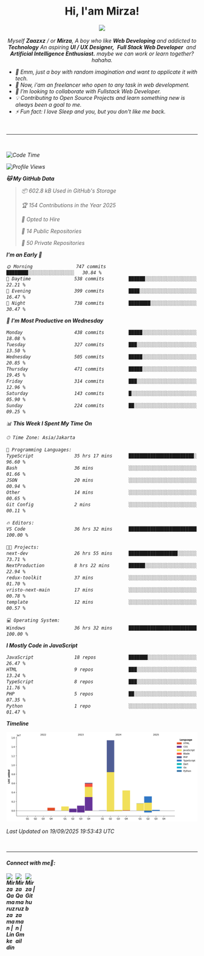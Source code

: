 <h1 align="center">Hi, I'am Mirza!</h1>
<p align="center">
  <a href="https://github.com/Ratheshan03/readme-typing-svg"><img src="https://readme-typing-svg.herokuapp.com?lines=UI+/+UX+Designer;Full+Stack+Web+Developer;IT+Enthusiast;Artificial+Intelligence+Addicted;&center=true&width=500&height=50"></a>
</p>

<p align="center">
  <em>
    Myself <b>Zaazxz</b> / or <b>Mirza</b>, A boy who like <b>Web Developing</b> and addicted to <b>Technology</b>
    An aspiring <b>UI / UX Designer,</b>&nbsp; <b>Full Stack Web Developer</b>&nbsp; and <b> Artificial Intelligence Enthusiast.</b> maybe we can work or learn together? hahaha.
  <br>
</p>

- 🧞 Emm, just a boy with random imagination and want to applicate it with tech.
- 🔭 Now, i'am an freelancer who open to any task in web development.
- 👯 I’m looking to collaborate with Fullstack Web Developer.
- 💡 Contributing to Open Source Projects and learn something new is always been a goal to me.
- ⚡ Fun fact: I love Sleep and you, but you don't like me back.
<br>

---

<br>

<!--START_SECTION:waka-->
![Code Time](http://img.shields.io/badge/Code%20Time-988%20hrs%2040%20mins-blue)

![Profile Views](http://img.shields.io/badge/Profile%20Views-0-blue)

**🐱 My GitHub Data** 

> 📦 602.8 kB Used in GitHub's Storage 
 > 
> 🏆 154 Contributions in the Year 2025
 > 
> 💼 Opted to Hire
 > 
> 📜 14 Public Repositories 
 > 
> 🔑 50 Private Repositories 
 > 
**I'm an Early 🐤** 

```text
🌞 Morning                747 commits         ████████░░░░░░░░░░░░░░░░░   30.84 % 
🌆 Daytime                538 commits         ██████░░░░░░░░░░░░░░░░░░░   22.21 % 
🌃 Evening                399 commits         ████░░░░░░░░░░░░░░░░░░░░░   16.47 % 
🌙 Night                  738 commits         ████████░░░░░░░░░░░░░░░░░   30.47 % 
```
📅 **I'm Most Productive on Wednesday** 

```text
Monday                   438 commits         █████░░░░░░░░░░░░░░░░░░░░   18.08 % 
Tuesday                  327 commits         ███░░░░░░░░░░░░░░░░░░░░░░   13.50 % 
Wednesday                505 commits         █████░░░░░░░░░░░░░░░░░░░░   20.85 % 
Thursday                 471 commits         █████░░░░░░░░░░░░░░░░░░░░   19.45 % 
Friday                   314 commits         ███░░░░░░░░░░░░░░░░░░░░░░   12.96 % 
Saturday                 143 commits         █░░░░░░░░░░░░░░░░░░░░░░░░   05.90 % 
Sunday                   224 commits         ██░░░░░░░░░░░░░░░░░░░░░░░   09.25 % 
```


📊 **This Week I Spent My Time On** 

```text
🕑︎ Time Zone: Asia/Jakarta

💬 Programming Languages: 
TypeScript               35 hrs 17 mins      ████████████████████████░   96.60 % 
Bash                     36 mins             ░░░░░░░░░░░░░░░░░░░░░░░░░   01.66 % 
JSON                     20 mins             ░░░░░░░░░░░░░░░░░░░░░░░░░   00.94 % 
Other                    14 mins             ░░░░░░░░░░░░░░░░░░░░░░░░░   00.65 % 
Git Config               2 mins              ░░░░░░░░░░░░░░░░░░░░░░░░░   00.11 % 

🔥 Editors: 
VS Code                  36 hrs 32 mins      █████████████████████████   100.00 % 

🐱‍💻 Projects: 
next-dev                 26 hrs 55 mins      ██████████████████░░░░░░░   73.71 % 
NextProduction           8 hrs 22 mins       ██████░░░░░░░░░░░░░░░░░░░   22.94 % 
redux-toolkit            37 mins             ░░░░░░░░░░░░░░░░░░░░░░░░░   01.70 % 
vristo-next-main         17 mins             ░░░░░░░░░░░░░░░░░░░░░░░░░   00.78 % 
template                 12 mins             ░░░░░░░░░░░░░░░░░░░░░░░░░   00.57 % 

💻 Operating System: 
Windows                  36 hrs 32 mins      █████████████████████████   100.00 % 
```

**I Mostly Code in JavaScript** 

```text
JavaScript               18 repos            ███████░░░░░░░░░░░░░░░░░░   26.47 % 
HTML                     9 repos             ███░░░░░░░░░░░░░░░░░░░░░░   13.24 % 
TypeScript               8 repos             ███░░░░░░░░░░░░░░░░░░░░░░   11.76 % 
PHP                      5 repos             ██░░░░░░░░░░░░░░░░░░░░░░░   07.35 % 
Python                   1 repo              ░░░░░░░░░░░░░░░░░░░░░░░░░   01.47 % 
```



**Timeline**

![Lines of Code chart](https://raw.githubusercontent.com/zaazxz/zaazxz/main/assets/bar_graph.png)


 Last Updated on 19/09/2025 19:53:43 UTC
<!--END_SECTION:waka-->

<br>

---

<h4> Connect with me🤝: <h4>
  </hr>
  <a href="https://www.linkedin.com/in/mirzaqamaruzzaman18/">
   <img align="left" alt=" Mirza Qamaruzzaman | Linkedin" width="24px" src="https://www.vectorlogo.zone/logos/linkedin/linkedin-icon.svg" />
  </a>
  <a href="mailto:mirzaqamaruzzaman18@gmail.com">
    <img align="left" alt=" Mirza Qamaruzzaman | Gmail" width="26px" src="https://www.vectorlogo.zone/logos/gmail/gmail-icon.svg" />
  </a>
   <a href="https://github.com/zaazxz">
    <img align="left" alt=" Mirza | Github" width="26px" src="https://www.vectorlogo.zone/logos/github/github-tile.svg" />
  </a>
  <br>
